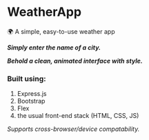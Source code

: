 # WeatherApp
:earth_africa: A simple, easy-to-use weather app

**_Simply enter the name of a city._**

**_Behold a clean, animated interface with style._**

### Built using:
1. Express.js
2. Bootstrap
3. Flex
4. the usual front-end stack (HTML, CSS, JS)

*_Supports cross-browser/device compatability._*
